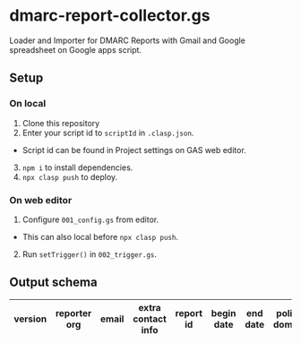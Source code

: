 # dmarc-report-collector.gs

Loader and Importer for DMARC Reports with Gmail and Google spreadsheet on Google apps script.

## Setup
### On local

1. Clone this repository
2. Enter your script id to `scriptId` in `.clasp.json`.
  - Script id can be found in Project settings on GAS web editor.
3. `npm i` to install dependencies.
4. `npx clasp push` to deploy.

### On web editor

1. Configure `001_config.gs` from editor.
  - This can also local before `npx clasp push`.
2. Run `setTrigger()` in `002_trigger.gs`.

## Output schema

| version | reporter org | email | extra contact info | report id | begin date | end date | policy domain | adkim | aspf | p   | sp  | pct | fo  | np  | record source ip | count | disposition | dkim | spf | reason type | comment | envelope to | envelope from | header from | dkim domain | result | selector | human result | spf domain | result | scope |
| ---     | ---          | ---   | ---                | ---       | ---        | ---      | ---           | ---   | ---  | --- | --- | --- | --- | --- | ---              | ---   | ---         | ---  | --- | ---         | ---     | ---         | ---           | ---         | ---         | ---    | ---      | ---          | ---        | ---    | ---   |